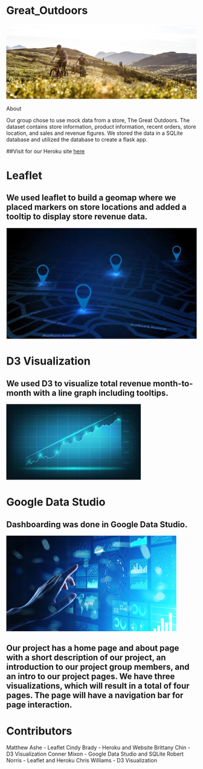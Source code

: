 # Great_Outdoors						
![mountain](static/images/mountain.jpg)

About									

Our group chose to use mock data from a store, The Great Outdoors. The dataset contains store information, product information, recent orders, store location, and sales and revenue figures. We stored the data in a SQLite database and utilized the database to create a flask app.

##Visit for our Heroku site [here](https://great-outdoors.herokuapp.com/)

# Leaflet
## We used leaflet to build a geomap where we placed markers on store locations and added a tooltip to display store revenue data.
![digital_map](static/images/digital_map.JPG)

# D3 Visualization
## We used D3 to visualize total revenue month-to-month with a line graph including tooltips. 
![stock-market](static/images/stock-market-graph-trading-chart-for-business-and-finance-free-vector.jpg)

# Google Data Studio
## Dashboarding was done in Google Data Studio. 
![dashboard](static/images/110623868-virtual-screen-business-intelligence-dashboard-analytics-and-big-data-technology-concept-.jpg)

## Our project has a home page and about page with a short description of our project, an introduction to our project group members, and an intro to our project pages. We have three visualizations, which will result in a total of four pages. The page will have a navigation bar for page interaction. 

# Contributors
Matthew Ashe - Leaflet
Cindy Brady - Heroku and Website
Brittany Chin - D3 Visualization
Conner Mixon - Google Data Studio and SQLite
Robert Norris - Leaflet and Heroku
Chris Williams - D3 Visualization  